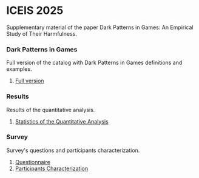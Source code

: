 # ICEIS 2025

Supplementary material of the paper Dark Patterns in Games: An Empirical Study of Their Harmfulness. 

### Dark Patterns in Games
Full version of the catalog with Dark Patterns in Games definitions and examples.
1. [Full version](./Dark_Patterns_in_Games_Catalog.pdf)

### Results
Results of the quantitative analysis.
1. [Statistics of the Quantitative Analysis](./Statistic.pdf)

### Survey
Survey's questions and participants characterization.
1. [Questionnaire](./Survey_Questions.pdf)
1. [Participants Characterization](./Participants_Characterization.pdf)

